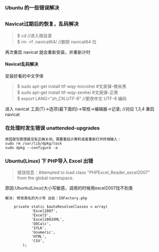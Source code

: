 ### Ubuntu 的一些错误解决
##
### Navicat过期后的恢复，乱码解决
>$ cd  //进入根目录  
>$ rm -rf .navicat64/ //删除 navicat64 位
  
再次重启 navicat 就会重新安装，并重新计时
#### Navicat乱码解决
安装好看的中文字体
>$ sudo apt-get install ttf-wqy-microhei  #文泉驿-微米黑  
>$ sudo apt-get install ttf-wqy-zenhei  #文泉驿-正黑     
>$ export LANG="zh_CN.UTF-8" //更改中文 UTF-8 编码

进入 navicat 工具(T)->选项(最下面的)->常规->编辑器->记录; //对应 1,3,4 重启navicat

### 在处理时发生错误 unattended-upgrades
	原因是包管理器没有正确关闭。需要重启计算机或者重新打开终端输入：
	sudo rm /var/lib/dpkg/lock
	sudo dpkg --configure -a
### Ubuntu(Linux) 下 PHP导入 Excel 出错 
> 错误信息：Attempted to load class "PHPExcel_Reader_excel2007" from the global namespace.       

原因:Ubuntu(Linux)大小写敏感，调用的时候用excel2007找不到类

    解决: 修改类名的大小写 出处：IOFactory.php
    
        private static $autoResolveClasses = array(
                'Excel2007',
                'Excel5',
                'Excel2003XML',
                'OOCalc',
                'SYLK',
                'Gnumeric',
                'HTML',
                'CSV',
            );